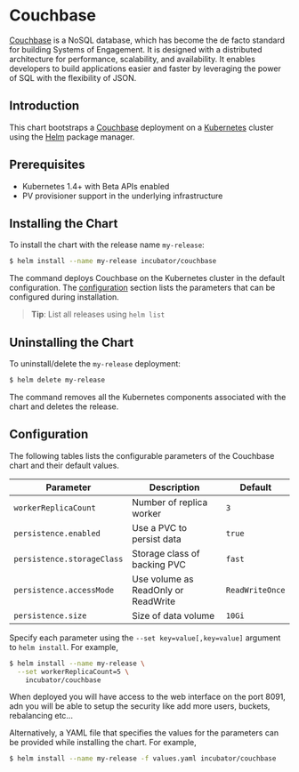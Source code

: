 # Couchbase

[Couchbase](https://www.couchbase.com/) is a NoSQL database, which has become the de facto standard for building Systems of Engagement. It is designed with a distributed architecture for performance, scalability, and availability. It enables developers to build applications easier and faster by leveraging the power of SQL with the flexibility of JSON.

## Introduction

This chart bootstraps a [Couchbase](https://www.couchbase.com/) deployment on a [Kubernetes](http://kubernetes.io) cluster using the [Helm](https://helm.sh) package manager.

## Prerequisites

- Kubernetes 1.4+ with Beta APIs enabled
- PV provisioner support in the underlying infrastructure

## Installing the Chart

To install the chart with the release name `my-release`:

```bash
$ helm install --name my-release incubator/couchbase
```

The command deploys Couchbase on the Kubernetes cluster in the default configuration. The [configuration](#configuration) section lists the parameters that can be configured during installation.

> **Tip**: List all releases using `helm list`

## Uninstalling the Chart

To uninstall/delete the `my-release` deployment:

```bash
$ helm delete my-release
```

The command removes all the Kubernetes components associated with the chart and deletes the release.

## Configuration

The following tables lists the configurable parameters of the Couchbase chart and their default values.

|         Parameter            |             Description             |                         Default                          |
|------------------------------|-------------------------------------|----------------------------------------------------------|
| `workerReplicaCount`         | Number of replica worker            | `3`                                                      |
| `persistence.enabled`        | Use a PVC to persist data           | `true`                                                   |
| `persistence.storageClass`   | Storage class of backing PVC        | `fast`                                                   |
| `persistence.accessMode`     | Use volume as ReadOnly or ReadWrite | `ReadWriteOnce`                                          |
| `persistence.size`           | Size of data volume                 | `10Gi`                                                   |

Specify each parameter using the `--set key=value[,key=value]` argument to `helm install`. For example,

```bash
$ helm install --name my-release \
  --set workerReplicaCount=5 \
    incubator/couchbase
```

When deployed you will have access to the web interface on the port 8091, adn you will be able to setup the security like add more users, buckets, rebalancing etc...

Alternatively, a YAML file that specifies the values for the parameters can be provided while installing the chart. For example,

```bash
$ helm install --name my-release -f values.yaml incubator/couchbase
```
